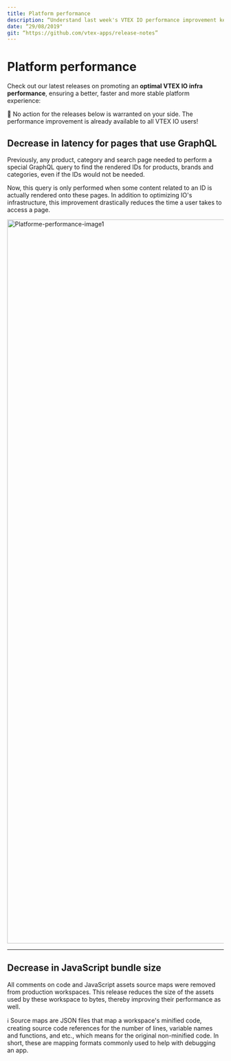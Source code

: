 ```yaml
---
title: Platform performance
description: “Understand last week's VTEX IO performance improvement key points.”
date: “29/08/2019"
git: “https://github.com/vtex-apps/release-notes”
---
```



# Platform performance

Check out our latest releases on promoting an  **optimal VTEX IO infra performance**, ensuring a better, faster and more stable platform experience:

:eyes: No action for the releases below is warranted on your side. The performance improvement is already available to all VTEX IO users!

##  Decrease in latency for pages that use GraphQL

Previously, any product, category and search page needed to perform a special GraphQL query to find the rendered IDs for products, brands and categories, even if the IDs would not be needed. 

Now, this query is only performed when some content related to an ID is actually rendered onto these pages. In addition to optimizing IO's infrastructure, this improvement drastically reduces the time a user takes to access a page.

<img width="1678" alt="Platforme-performance-image1" src="https://user-images.githubusercontent.com/52087100/63978326-79404c80-ca8c-11e9-8623-5393f852c8f9.png">

---

## Decrease in JavaScript bundle size

All comments on code and JavaScript assets source maps were removed from production workspaces. This release reduces the size of the assets used by these workspace to bytes, thereby improving their performance as well.

:information_source: Source maps are JSON files that map a workspace's minified code, creating source code references for the number of lines, variable names and functions, and etc., which means for the original non-minified code. In short, these are mapping formats commonly used to help with debugging an app.
